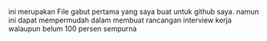 ini merupakan File gabut pertama yang saya buat untuk github saya. namun ini dapat mempermudah dalam membuat rancangan interview kerja walaupun belum 100 persen sempurna
